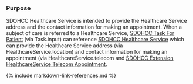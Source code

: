 
### Purpose
SDOHCC Healthcare Service is intended to provide the Healthcare Service address and the contact information for making an appointment.
When a subject of care is referred to a Healthcare Service, [SDOHCC Task For Patient](StructureDefinition-SDOHCC-TaskForPatient.html) (via Task.input) can reference [SDOHCC Healthcare Service](StructureDefinition-SDOHCC-HealthcareService.html) which can provide the Healthcare Service address (via HealthcareService.location) and contact information for making an appointment (via HealthcareService.telecom and [SDOHCC Extension HealthcareService Telecom Appointment]([SDOHCCExtensionHealthcareServiceTelecomAppointment]).


{% include markdown-link-references.md %}